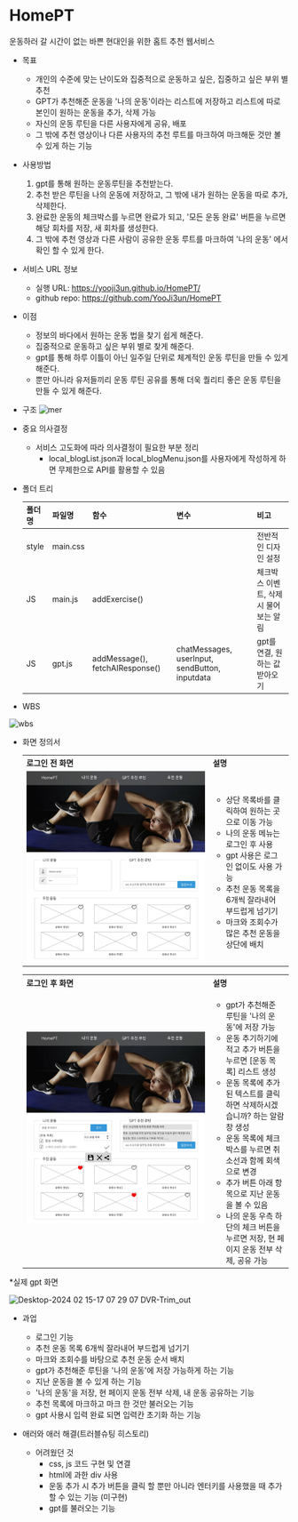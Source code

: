 # HomePT

운동하러 갈 시간이 없는 바쁜 현대인을 위한 홈트 추천 웹서비스

* 목표
    * 개인의 수준에 맞는 난이도와 집중적으로 운동하고 싶은, 집중하고 싶은 부위 별 추천
    * GPT가 추천해준 운동을 '나의 운동'이라는 리스트에 저장하고 리스트에 따로 본인이 원하는 운동을 추가, 삭제 가능
    * 자신의 운동 루틴을 다른 사용자에게 공유, 배포
    * 그 밖에 추천 영상이나 다른 사용자의 추천 루트를 마크하여 마크해둔 것만 볼 수 있게 하는 기능

* 사용방법
    1. gpt를 통해 원하는 운동루틴을 추천받는다.
    2. 추천 받은 루틴을 나의 운동에 저장하고, 그 밖에 내가 원하는 운동을 따로 추가, 삭제한다.
    3. 완료한 운동의 체크박스를 누르면 완료가 되고, '모든 운동 완료' 버튼을 누르면 해당 회차를 저장, 새 회차를 생성한다.
    4. 그 밖에 추천 영상과 다른 사람이 공유한 운동 루트를 마크하여 '나의 운동' 에서 확인 할 수 있게 한다.

* 서비스 URL 정보
    * 실행 URL: https://yooji3un.github.io/HomePT/
    * github repo: https://github.com/YooJi3un/HomePT


* 이점
    * 정보의 바다에서 원하는 운동 법을 찾기 쉽게 해준다.
    * 집중적으로 운동하고 싶은 부위 별로 찾게 해준다.
    * gpt를 통해 하루 이틀이 아닌 일주일 단위로 체계적인 운동 루틴을 만들 수 있게 해준다.
    * 뿐만 아니라 유저들끼리 운동 루틴 공유를 통해 더욱 퀄리티 좋은 운동 루틴을 만들 수 있게 해준다.

* 구조
![mer](https://github.com/YooJi3un/HomePT/assets/75007766/82d53e8c-dc66-4531-8213-707dbbd3a966)

* 중요 의사결정
    * 서비스 고도화에 따라 의사결정이 필요한 부분 정리
        * local_blogList.json과 local_blogMenu.json를 사용자에게 작성하게 하면 무제한으로 API를 활용할 수 있음

* 폴더 트리

    | 폴더명 | 파일명 | 함수 | 변수 | 비고 |
    |--------|--------|------|------|------|
    | style  | main.css | | | 전반적인 디자인 설정 |
    | JS     | main.js | addExercise() | | 체크박스 이벤트, 삭제시 물어보는 알림 |
    | JS     | gpt.js | addMessage(), fetchAIResponse() | chatMessages, userInput, sendButton, inputdata | gpt를 연결, 원하는 값 받아오기 |

* WBS

![wbs](https://github.com/YooJi3un/HomePT/assets/75007766/6cac2035-042a-46ff-87c9-b16ccee0b420)

* 화면 정의서
    <table>
        <tr>
            <th>로그인 전 화면</th>
            <th>설명</th>
        </tr>
        <tr>
            <td width="70%">
                <img src="style/img/login_be.jpg">
            </td>
            <td>
                <ul>
                    <li>상단 목록바를 클릭하여 원하는 곳으로 이동 가능</li>
                    <li>나의 운동 메뉴는 로그인 후 사용</li>
                    <li>gpt 사용은 로그인 없이도 사용 가능</li>
                    <li>추천 운동 목록을 6개씩 잘라내어 부드럽게 넘기기</li>
                    <li>마크와 조회수가 많은 추천 운동을 상단에 배치</li>
                </ul>
            </td>
        </tr>
    </table>
    <table>
        <tr>
            <th>로그인 후 화면</th>
            <th>설명</th>
        </tr>
        <tr width="70%">
            <td width="70%">
               <img src="style/img/login_af.jpg">
            </td>
            <td>
                <ul>
                    <li>gpt가 추천해준 루틴을 '나의 운동'에 저장 가능</li>
                    <li>운동 추기하기에 적고 추가 버튼을 누르면 [운동 목록] 리스트 생성</li>
                    <li>운동 목록에 추가 된 텍스트를 클릭하면 삭제하시겠습니까? 하는 알람창 생성</li>
                    <li>운동 목록에 체크박스를 누르면 취소선과 함께 회색으로 변경</li>
                    <li>추가 버튼 아래 항목으로 지난 운동을 볼 수 있음</li>
                    <li>나의 운동 우측 하단의 체크 버튼을 누르면 저장, 현 페이지 운동 전부 삭제, 공유 가능</li>
                </ul>
            </td>
        </tr>
    </table>

*실제 gpt 화면

![Desktop-2024 02 15-17 07 29 07 DVR-Trim_out](https://github.com/YooJi3un/HomePT/assets/75007766/a222d12f-a938-4671-a168-bcd9894bf89c)


* 과업
    * 로그인 기능
    * 추천 운동 목록 6개씩 잘라내어 부드럽게 넘기기
    * 마크와 조회수를 바탕으로 추천 운동 순서 배치
    * gpt가 추천해준 루틴을 '나의 운동'에 저장 가능하게 하는 기능
    * 지난 운동을 볼 수 있게 하는 기능
    * '나의 운동'을 저장, 현 페이지 운동 전부 삭제, 내 운동 공유하는 기능
    * 추천 목록에 마크하고 마크 한 것만 불러오는 기능
    * gpt 사용시 입력 완료 되면 입력칸 초기화 하는 기능

* 애러와 애러 해결(트러블슈팅 히스토리)

     
    * 어려웠던 것
        * css, js 코드 구현 및 연결
        * html에 과한 div 사용
        * 운동 추가 시 추가 버튼을 클릭 할 뿐만 아니라 엔터키를 사용했을 때 추가 할 수 있는 기능 (미구현)
        * gpt를 불러오는 기능 
